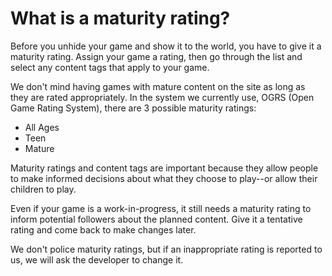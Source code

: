 # What is a maturity rating?

Before you unhide your game and show it to the world, you have to give it a maturity rating. Assign your game a rating, then go through the list and select any content tags that apply to your game.

We don't mind having games with mature content on the site as long as they are rated appropriately. In the system we currently use, OGRS (Open Game Rating System), there are 3 possible maturity ratings:

- All Ages 
- Teen
- Mature

Maturity ratings and content tags are important because they allow people to make informed decisions about what they choose to play--or allow their children to play. 

Even if your game is a work-in-progress, it still needs a maturity rating to inform potential followers about the planned content. Give it a tentative rating and come back to make changes later.

We don't police maturity ratings, but if an inappropriate rating is reported to us, we will ask the developer to change it.
